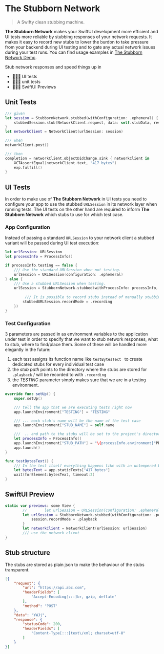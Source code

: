 # The Stubborn Network

> A Swifty clean stubbing machine.

**The Stubborn Network** makes your SwiftUI development more efficient and UI tests more reliable by stubbing responses of your network requests. It makes it easy to record new stubs to lower the burdon to take pressure from your backend during UI testing and to gate any actual network issues during your test runs. You can find usage examples in [The Stubborn Network Demo](https://github.com/q231950/the-stubborn-network-demo).

Stub network responses and speed things up in

- 🕵🏽‍♂️ UI tests
- 👮🏻‍♀️ unit tests
- 👩🏻‍🎨 SwiftUI Previews

## Unit Tests

```swift
/// given
let session = StubbornNetwork.stubbed(withConfiguration: .ephemeral) { (stubbedSession) in
    stubbedSession.stub(NetworkClient.request, data: self.stubData, response: HTTPURLResponse(), error: nil)
}
let networkClient = NetworkClient(urlSession: session)

/// when
networkClient.post()

/// then
completion = networkClient.objectDidChange.sink { networkClient in
    XCTAssertEqual(networkClient.text, "417 bytes")
    exp.fulfill()
}
```

## UI Tests

In order to make use of **The Stubborn Network** in UI tests you need to configure your app to use the stubbed `URLSession` in its network layer when running tests. The UI tests on the other hand are required to inform **The Stubborn Network** which stubs to use for which test case.

### App Configuration

Instead of passing a standard `URLSession` to your network client a stubbed variant will be passed during UI test execution:

```swift
let urlSession: URLSession
let processInfo = ProcessInfo()

if processInfo.testing == false {
	/// Use the standard URLSession when not testing.
    urlSession = URLSession(configuration: .ephemeral)
} else {
	/// Use a stubbed URLSession when testing.
    urlSession = StubbornNetwork.stubbed(withProcessInfo: processInfo, stub: { (stubbedURLSession) in
    
    	 /// It is possible to record stubs instead of manually stubbing each request.
        stubbedURLSession.recordMode = .recording
    })
}
```

### Test Configuration

3 parameters are passed in as environment variables to the application under test in order to specify that we want to stub network responses, what to stub, where to find/place them. Some of these will be handled more elegantly in the future:

1. each test assigns its function name like `testBytesText ` to create dedicated stubs for every individual test case
2. the _stub path_ points to the directory where the stubs are stored for `.playback` / will be recorded to with `.recording`
3. the _TESTING_ parameter simply makes sure that we are in a testing environment.

```swift
override func setUp() {
    super.setUp()

    /// tell the app that we are executing tests right now
    app.launchEnvironment["TESTING"] = "TESTING"

    /// ... each stub's name will be the name of the test case
    app.launchEnvironment["STUB_NAME"] = self.name

    ///  .. and path to the stubs will be set to the project's directory
    let processInfo = ProcessInfo()
    app.launchEnvironment["STUB_PATH"] = "\(processInfo.environment["PROJECT_DIR"] ?? "")/stubs"
    app.launch()
}

func testBytesText() {
    /// In the test itself everything happens like with an untempered URLSession
    let bytesText = app.staticTexts["417 bytes"]
    wait(forElement:bytesText, timeout:2)
}
```

## SwiftUI Preview

```swift
static var previews: some View {
        //        let urlSession = URLSession(configuration: .ephemeral)
        let urlSession = StubbornNetwork.stubbed(withConfiguration: .persistent(name: "ContentView_Previews", path: "\(ProcessInfo().environment["PROJECT_DIR"] ?? "")/stubs")!) { (session) in
            session.recordMode = .playback
        }
        let networkClient = NetworkClient(urlSession: urlSession)
        /// use the network client
}
```
## Stub structure

The stubs are stored as plain json to make the behaviour of the stubs transparent.

```json
[{
    "request": {
        "url": "https://api.abc.com",
        "headerFields": [
            "Accept-Encoding[:::]br, gzip, deflate"
        ],
        "method": "POST"
    },
    "data": "YWJj",
    "response": {
        "statusCode": 200,
        "headerFields": [
            "Content-Type[:::]text\/xml; charset=utf-8"
        ]
    }
}]
```
